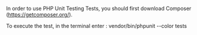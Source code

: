 In order to use PHP Unit Testing Tests, you should first download Composer (https://getcomposer.org/). 

To execute the test, in the terminal enter : vendor/bin/phpunit --color tests
